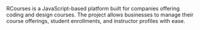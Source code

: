 RCourses is a JavaScript-based platform built for companies offering coding and design courses. The project allows businesses to manage their course offerings, student enrollments, and instructor profiles with ease.
